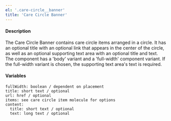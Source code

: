 ```yaml
---
el: '.care-circle__banner'
title: 'Care Circle Banner'
---
```

#### Description
The Care Circle Banner contains care circle items arranged in a circle. It has an optional title with an optional link that appears in the center of the circle, as well as an optional supporting text area with an optional title and text. The component has a 'body' variant and a 'full-width' component variant. If the full-width variant is chosen, the supporting text area's text is required.

#### Variables
~~~
fullWidth: boolean / dependent on placement
title: short text / optional
url: href / optional
items: see care circle item molecule for options
content:
  title: short text / optional
  text: long text / optional
~~~
